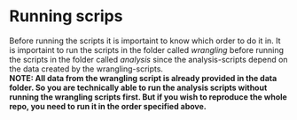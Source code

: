 # Running scrips

Before running the scripts it is importaint to know which order to do it in.
It is importaint to run the scripts in the folder called *wrangling* before running the scripts in the folder called *analysis* since the analysis-scripts depend on the data created by the wrangling-scripts.  
**NOTE: All data from the wrangling script is already provided in the data folder. So you are technically able to run the analysis scripts without running the wrangling scripts first. But if you wish to reproduce the whole repo, you need to run it in the order specified above.** 
